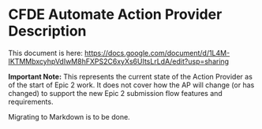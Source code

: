 # CFDE Automate Action Provider Description
This document is here: https://docs.google.com/document/d/1L4M-IKTMMbxcyhpVdIwM8hFXPS2C6xyXs6UItsLrLdA/edit?usp=sharing

**Important Note:** This represents the current state of the Action Provider as of the start of Epic 2 work. It does not cover how the AP will change (or has changed)
to support the new Epic 2 submission flow features and requirements.

Migrating to Markdown is to be done.
